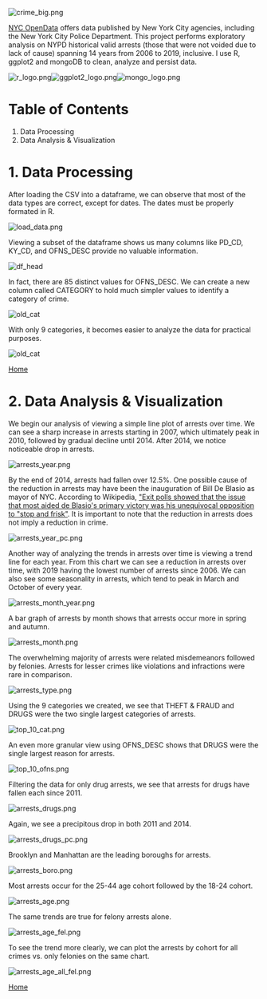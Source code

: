 ![crime_big.png](img/crime_big.png)

[NYC OpenData](https://data.cityofnewyork.us/Public-Safety/NYPD-Arrests-Data-Historic-/8h9b-rp9u) offers data published by New York City agencies, including the New York City Police Department. This project performs exploratory analysis on NYPD historical valid arrests (those that were not voided due to lack of cause) spanning 14 years from 2006 to 2019, inclusive. I use R, ggplot2 and mongoDB to clean, analyze and persist data.  

![r_logo.png](img/r_logo.png)![ggplot2_logo.png](img/ggplot2_logo.png)![mongo_logo.png](img/mongo_logo.png)

# Table of Contents

1. Data Processing
2. Data Analysis & Visualization

# 1. Data Processing

After loading the CSV into a dataframe, we can observe that most of the data types are correct, except for dates. The dates must be properly formated in R. 

![load_data.png](img/load_data.png)

Viewing a subset of the dataframe shows us many columns like PD_CD, KY_CD, and OFNS_DESC provide no valuable information. 

![df_head](img/df_head.png)

In fact, there are 85 distinct values for OFNS_DESC. We can create a new column called CATEGORY to hold much simpler values to identify a category of crime.

![old_cat](img/old_cat.png)

With only 9 categories, it becomes easier to analyze the data for practical purposes.

![old_cat](img/new_cat.png)

[Home](https://github.com/AmitSamra/NYC_Crime#)

# 2. Data Analysis & Visualization

We begin our analysis of viewing a simple line plot of arrests over time. We can see a sharp increase in arrests starting in 2007, which ultimately peak in 2010, followed by gradual decline until 2014. After 2014, we notice noticeable drop in arrests.

![arrests_year.png](img/arrests_year.png)

By the end of 2014, arrests had fallen over 12.5%. One possible cause of the reduction in arrests may have been the inauguration of Bill De Blasio as mayor of NYC. According to Wikipedia, ["Exit polls showed that the issue that most aided de Blasio's primary victory was his unequivocal opposition to "stop and frisk"](https://en.wikipedia.org/wiki/Bill_de_Blasio#2013_election). It is important to note that the reduction in arrests does not imply a reduction in crime. 

![arrests_year_pc.png](img/arrests_year_pc.png)

Another way of analyzing the trends in arrests over time is viewing a trend line for each year. From this chart we can see a reduction in arrests over time, with 2019 having the lowest number of arrests since 2006. We can also see some seasonality in arrests, which tend to peak in March and October of every year. 

![arrests_month_year.png](img/arrests_month_year.png)

A bar graph of arrests by month shows that arrests occur more in spring and autumn. 

![arrests_month.png](img/arrests_month.png)

The overwhelming majority of arrests were related misdemeanors followed by felonies. Arrests for lesser crimes like violations and infractions were rare in comparison. 

![arrests_type.png](img/arrests_type.png)

Using the 9 categories we created, we see that THEFT & FRAUD and DRUGS were the two single largest categories of arrests. 

![top_10_cat.png](img/top_10_cat.png)

An even more granular view using OFNS_DESC shows that DRUGS were the single largest reason for arrests. 

![top_10_ofns.png](img/top_10_ofns.png)

Filtering the data for only drug arrests, we see that arrests for drugs have fallen each since 2011. 

![arrests_drugs.png](img/arrests_drugs.png)

Again, we see a precipitous drop in both 2011 and 2014. 

![arrests_drugs_pc.png](img/arrests_drugs_pc.png)

Brooklyn and Manhattan are the leading boroughs for arrests. 

![arrests_boro.png](img/arrests_boro.png)

Most arrests occur for the 25-44 age cohort followed by the 18-24 cohort. 

![arrests_age.png](img/arrests_age.png)

The same trends are true for felony arrests alone. 

![arrests_age_fel.png](img/arrests_age_fel.png)

To see the trend more clearly, we can plot the arrests by cohort for all crimes vs. only felonies on the same chart. 

![arrests_age_all_fel.png](img/arrests_age_all_fel.png)




[Home](https://github.com/AmitSamra/NYC_Crime#)


